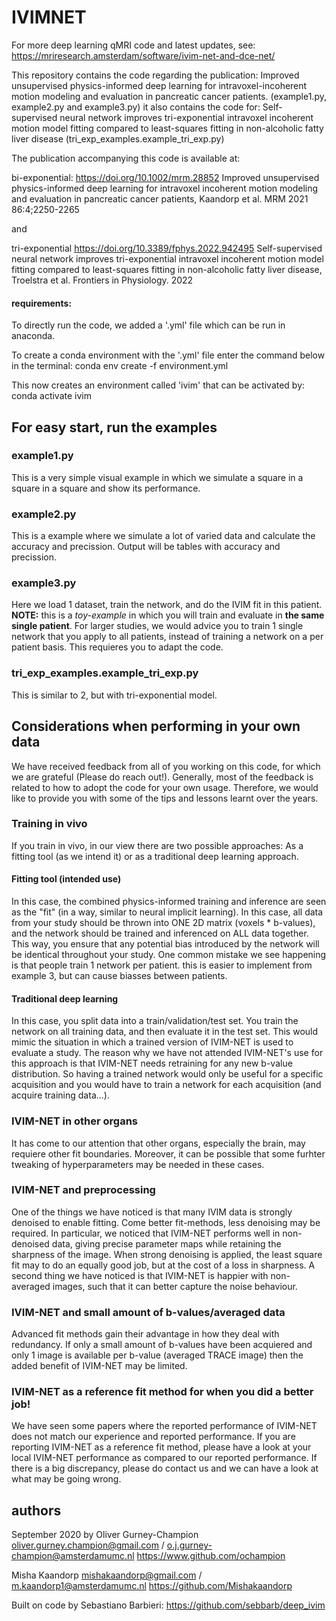 # IVIMNET
For more deep learning qMRI code and latest updates, see: https://mriresearch.amsterdam/software/ivim-net-and-dce-net/

This repository contains the code regarding the publication: Improved unsupervised physics-informed deep learning for intravoxel-incoherent motion modeling and evaluation in pancreatic cancer patients. (example1.py, example2.py and example3.py)
it also contains the code for: Self-supervised neural network improves tri-exponential intravoxel incoherent motion model fitting compared to least-squares fitting in non-alcoholic fatty liver disease (tri_exp_examples.example_tri_exp.py)


The publication accompanying this code is available at:

bi-exponential:
https://doi.org/10.1002/mrm.28852 Improved unsupervised physics-informed deep learning for intravoxel incoherent motion modeling and evaluation in pancreatic cancer patients, Kaandorp et al. MRM 2021 86:4;2250-2265 


and

tri-exponential
https://doi.org/10.3389/fphys.2022.942495 Self-supervised neural network improves tri-exponential intravoxel incoherent motion model fitting compared to least-squares fitting in non-alcoholic fatty liver disease, Troelstra et al. Frontiers in Physiology. 2022 


#### requirements:

To directly run the code, we added a '.yml' file which can be run in anaconda. 

To create a conda environment with the '.yml' file enter the command below in the terminal: conda env create -f environment.yml

This now creates an environment called 'ivim' that can be activated by: conda activate ivim


## For easy start, run the examples
### example1.py
This is a very simple visual example in which we simulate a square in a square in a square and show its performance. 

### example2.py
This is a example where we simulate a lot of varied data and calculate the accuracy and precission. Output will be tables with accuracy and precission.

### example3.py
Here we load 1 dataset, train the network, and do the IVIM fit in this patient. **NOTE:** this is a *toy-example* in which you will train and evaluate in **the same single patient**. For larger studies, we would advice you to train 1 single network that you apply to all patients, instead of training a network on a per patient basis. This requieres you to adapt the code.

### tri_exp_examples.example_tri_exp.py
This is similar to 2, but with tri-exponential model.

## Considerations when performing in your own data
We have received feedback from all of you working on this code, for which we are grateful (Please do reach out!). Generally, most of the feedback is related to how to adopt the code for your own usage. Therefore, we would like to provide you with some of the tips and lessons learnt over the years.
### Training in vivo
If you train in vivo, in our view there are two possible approaches: As a fitting tool (as we intend it) or as a traditional deep learning approach.
#### Fitting tool (intended use)
In this case, the combined physics-informed training and inference are seen as the "fit" (in a way, similar to neural implicit learning). In this case, all data from your study should be thrown into ONE 2D matrix (voxels * b-values), and the network should be trained and inferenced on ALL data together. This way, you ensure that any potential bias introduced by the network will be identical throughout your study. One common mistake we see happening is that people train 1 network per patient. this is easier to implement from example 3, but can cause biasses between patients.
#### Traditional deep learning
In this case, you split data into a train/validation/test set. You train the network on all training data, and then evaluate it in the test set. This would mimic the situation in which a trained version of IVIM-NET is used to evaluate a study. The reason why we have not attended IVIM-NET's use for this approach is that IVIM-NET needs retraining for any new b-value distribution. So having a trained network would only be useful for a specific acquisition and you would have to train a network for each acquisition (and acquire training data...).
### IVIM-NET in other organs
It has come to our attention that other organs, especially the brain, may requiere other fit boundaries. Moreover, it can be possible that some furhter tweaking of hyperparameters may be needed in these cases.
### IVIM-NET and preprocessing
One of the things we have noticed is that many IVIM data is strongly denoised to enable fitting. Come better fit-methods, less denoising may be required. In particular, we noticed that IVIM-NET performs well in non-denoised data, giving precise parameter maps while retaining the sharpness of the image. When strong denoising is applied, the least square fit may to do an equally good job, but at the cost of a loss in sharpness.
A second thing we have noticed is that IVIM-NET is happier with non-averaged images, such that it can better capture the noise behaviour. 
### IVIM-NET and small amount of b-values/averaged data
Advanced fit methods gain their advantage in how they deal with redundancy. If only a small amount of b-values have been acquiered and only 1 image is available per b-value (averaged TRACE image) then the added benefit of IVIM-NET may be limited.
### IVIM-NET as a reference fit method for when you did a better job!
We have seen some papers where the reported performance of IVIM-NET does not match our experience and reported performance. If you are reporting IVIM-NET as a reference fit method, please have a look at your local IVIM-NET performance as compared to our reported performance. If there is a big discrepancy, please do contact us and we can have a look at what may be going wrong. 


## authors 
September 2020 by 
Oliver Gurney-Champion
oliver.gurney.champion@gmail.com / o.j.gurney-champion@amsterdamumc.nl
https://www.github.com/ochampion

Misha Kaandorp
mishakaandorp@gmail.com / m.kaandorp1@amsterdamumc.nl
https://github.com/Mishakaandorp 

Built on code by Sebastiano Barbieri: https://github.com/sebbarb/deep_ivim
